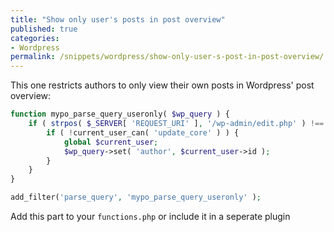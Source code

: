 ```yaml
---
title: "Show only user's posts in post overview"
published: true
categories:
- Wordpress
permalink: /snippets/wordpress/show-only-user-s-post-in-post-overview/
---
```


This one restricts authors to only view their own posts in Wordpress' post overview:

```php
function mypo_parse_query_useronly( $wp_query ) {
    if ( strpos( $_SERVER[ 'REQUEST_URI' ], '/wp-admin/edit.php' ) !== false || strpos( $_SERVER[ 'REQUEST_URI' ], '/wp-admin/upload.php' ) !== false ) {
        if ( !current_user_can( 'update_core' ) ) {
            global $current_user;
            $wp_query->set( 'author', $current_user->id );
        }
    }
}

add_filter('parse_query', 'mypo_parse_query_useronly' );
```

Add this part to your `functions.php` or include it in a seperate plugin
